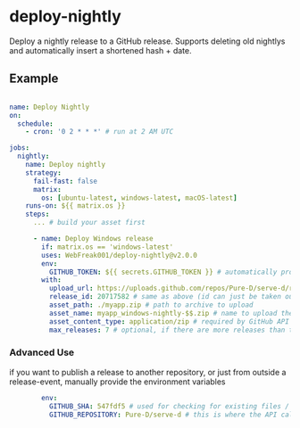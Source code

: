# deploy-nightly

Deploy a nightly release to a GitHub release. Supports deleting old nightlys and automatically insert a shortened hash + date.

## Example

```yaml

name: Deploy Nightly
on:
  schedule:
    - cron: '0 2 * * *' # run at 2 AM UTC

jobs:
  nightly:
    name: Deploy nightly
    strategy:
      fail-fast: false
      matrix:
        os: [ubuntu-latest, windows-latest, macOS-latest]
    runs-on: ${{ matrix.os }}
    steps:
      ... # build your asset first

      - name: Deploy Windows release
        if: matrix.os == 'windows-latest'
        uses: WebFreak001/deploy-nightly@v2.0.0
        env:
          GITHUB_TOKEN: ${{ secrets.GITHUB_TOKEN }} # automatically provided by github actions
        with:
          upload_url: https://uploads.github.com/repos/Pure-D/serve-d/releases/20717582/assets{?name,label} # find out this value by opening https://api.github.com/repos/<owner>/<repo>/releases in your browser and copy the full "upload_url" value including the {?name,label} part
          release_id: 20717582 # same as above (id can just be taken out the upload_url, it's used to find old releases)
          asset_path: ./myapp.zip # path to archive to upload
          asset_name: myapp_windows-nightly-$$.zip # name to upload the release as, use $$ to insert date (YYYYMMDD) and 6 letter commit hash
          asset_content_type: application/zip # required by GitHub API
          max_releases: 7 # optional, if there are more releases than this matching the asset_name, the oldest ones are going to be deleted
```

### Advanced Use

if you want to publish a release to another repository, or just from outside a release-event, manually provide the environment variables

```yml
        env:
          GITHUB_SHA: 547fdf5 # used for checking for existing files / the filename (only the first 6 characters are used)
          GITHUB_REPOSITORY: Pure-D/serve-d # this is where the API calls go to list asset files, must match the upload_url
```
